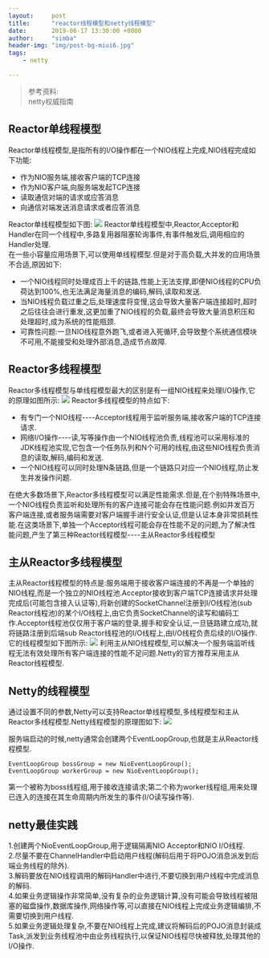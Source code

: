 ```yaml
---
layout:     post
title:      "reactor线程模型和netty线程模型"
date:       2019-06-17 13:30:00 +0800
author:     "simba"
header-img: "img/post-bg-miui6.jpg"
tags:
    - netty

---
```


>参考资料:<br>
 netty权威指南


##	Reactor单线程模型
Reactor单线程模型,是指所有的I/O操作都在一个NIO线程上完成,NIO线程完成如下功能:
*	作为NIO服务端,接收客户端的TCP连接
*	作为NIO客户端,向服务端发起TCP连接
*	读取通信对端的请求或应答消息
*	向通信对端发送消息请求或者应答消息

Reactor单线程模型如下图:
[![](https://s2.ax1x.com/2019/06/20/VxGkod.md.png)](https://imgchr.com/i/VxGkod)
Reactor单线程模型中,Reactor,Acceptor和Handler在同一个线程中,多路复用器阻塞轮询事件,有事件触发后,调用相应的Handler处理.<br>
在一些小容量应用场景下,可以使用单线程模型.但是对于高负载,大并发的应用场景不合适,原因如下:
*	一个NIO线程同时处理成百上千的链路,性能上无法支撑,即便NIO线程的CPU负荷达到100%,也无法满足海量消息的编码,解码,读取和发送.
*	当NIO线程负载过重之后,处理速度将变慢,这会导致大量客户端连接超时,超时之后往往会进行重发,这更加重了NIO线程的负载,最终会导致大量消息积压和处理超时,成为系统的性能瓶颈.
*	可靠性问题:一旦NIO线程意外跑飞,或者进入死循环,会导致整个系统通信模块不可用,不能接受和处理外部消息,造成节点故障.


##	Reactor多线程模型
Reactor多线程模型与单线程模型最大的区别是有一组NIO线程来处理I/O操作,它的原理如图所示:
[![](https://s2.ax1x.com/2019/06/20/VxJobF.md.png)](https://imgchr.com/i/VxJobF)
Reactor多线程模型的特点如下:
*	有专门一个NIO线程----Acceptor线程用于监听服务端,接收客户端的TCP连接请求.
*	网络I/O操作----读,写等操作由一个NIO线程池负责,线程池可以采用标准的JDK线程池实现,它包含一个任务队列和N个可用的线程,由这些NIO线程负责消息的读取,解码,编码和发送.
*	一个NIO线程可以同时处理N条链路,但是一个链路只对应一个NIO线程,防止发生并发操作问题.

在绝大多数场景下,Reactor多线程模型可以满足性能需求.但是,在个别特殊场景中,一个NIO线程负责监听和处理所有的客户连接可能会存在性能问题.例如并发百万客户端连接,或者服务端需要对客户端握手进行安全认证,但是认证本身非常损耗性能.在这类场景下,单独一个Acceptor线程可能会存在性能不足的问题,为了解决性能问题,产生了第三种Reactor线程模型----主从Reactor多线程模型


##	主从Reactor多线程模型
主从Reactor线程模型的特点是:服务端用于接收客户端连接的不再是一个单独的NIO线程,而是一个独立的NIO线程池.Acceptor接收到客户端TCP连接请求并处理完成后(可能包含接入认证等),将新创建的SocketChannel注册到I/O线程池(sub Reactor线程池)的某个I/O线程上,由它负责SocketChannel的读写和编码工作.Acceptor线程池仅仅用于客户端的登录,握手和安全认证,一旦链路建立成功,就将链路注册到后端sub Reactor线程池的I/O线程上,由I/O线程负责后续的I/O操作.它的线程模型如下图所示:
[![](https://s2.ax1x.com/2019/06/21/VxtIk4.md.png)](https://imgchr.com/i/VxtIk4)
利用主从NIO线程模型,可以解决一个服务端监听线程无法有效处理所有客户端连接的性能不足问题.Netty的官方推荐采用主从Reactor线程模型.


##	Netty的线程模型
通过设置不同的参数,Netty可以支持Reactor单线程模型,多线程模型和主从Reactor多线程模型.Netty线程模型的原理图如下:
![](https://s2.ax1x.com/2019/07/04/ZaCin0.png)

服务端启动的时候,netty通常会创建两个EventLoopGroup,也就是主从Reactor线程模型.

```
EventLoopGroup bossGroup = new NioEventLoopGroup();
EventLoopGroup workerGroup = new NioEventLoopGroup();
```

第一个被称为boss线程组,用于接收连接请求;第二个称为worker线程组,用来处理已连入的连接在其生命周期内所发生的事件(I/O读写操作等).<br>


##	netty最佳实践
1.创建两个NioEventLoopGroup,用于逻辑隔离NIO Acceptor和NIO I/O线程.<br>
2.尽量不要在ChannelHandler中启动用户线程(解码后用于将POJO消息派发到后端业务线程的除外).<br>
3.解码要放在NIO线程调用的解码Handler中进行,不要切换到用户线程中完成消息的解码.<br>
4.如果业务逻辑操作非常简单,没有复杂的业务逻辑计算,没有可能会导致线程被阻塞的磁盘操作,数据库操作,网络操作等,可以直接在NIO线程上完成业务逻辑编排,不需要切换到用户线程.<br>
5.如果业务逻辑处理复杂,不要在NIO线程上完成,建议将解码后的POJO消息封装成Task,派发到业务线程池中由业务线程执行,以保证NIO线程尽快被释放,处理其他的I/O操作.<br>
